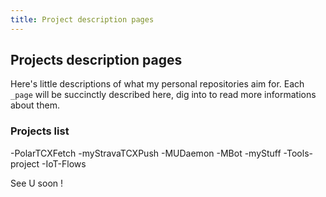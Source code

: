 ```yaml
---
title: Project description pages
---
```


## Projects description pages

Here's little descriptions of what my personal repositories aim for.
Each `_page` will be succinctly described here, dig into to read more informations about them.

### Projects list

-PolarTCXFetch
-myStravaTCXPush
-MUDaemon
-MBot
-myStuff
-Tools-project
-IoT-Flows



See U soon !
